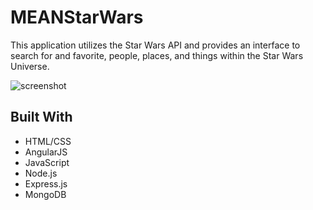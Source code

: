 # MEANStarWars

This application utilizes the Star Wars API and provides an interface to search for and favorite, people, places, and things within the Star Wars Universe.

![screenshot](images/ngapp.png)

## Built With

 - HTML/CSS
 - AngularJS
 - JavaScript
 - Node.js
 - Express.js
 - MongoDB
